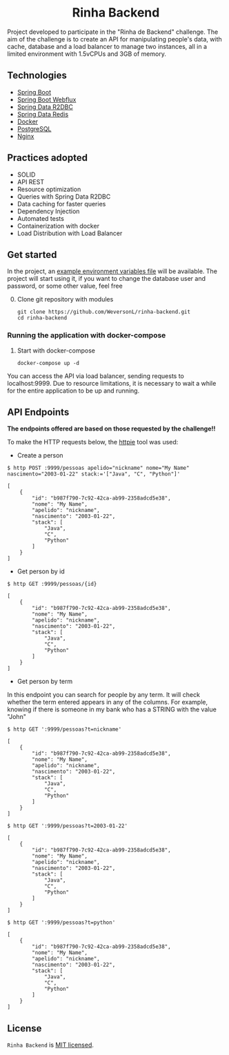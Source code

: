 <h1 align="center">
   Rinha Backend
</h1>

Project developed to participate in the "Rinha de Backend" challenge. The aim of the challenge is to create an API for
manipulating people's data, with cache, database and a load balancer to manage two instances, all in a limited
environment with 1.5vCPUs and 3GB of memory.

## Technologies

- [Spring Boot](https://spring.io/projects/spring-boot)
- [Spring Boot Webflux](https://docs.spring.io/spring-framework/reference/web/webflux.html)
- [Spring Data R2DBC](https://spring.io/projects/spring-data-r2dbc)
- [Spring Data Redis](https://spring.io/projects/spring-data-redis)
- [Docker](https://docs.docker.com/get-started/)
- [PostgreSQL](https://www.postgresql.org/docs/13/index.html)
- [Nginx](https://nginx.org/en/docs/)

## Practices adopted

- SOLID
- API REST
- Resource optimization
- Queries with Spring Data R2DBC
- Data caching for faster queries
- Dependency Injection
- Automated tests
- Containerization with docker
- Load Distribution with Load Balancer

## Get started

In the project, an [example environment variables file](docker/config/.env) will be available. The project will start using it, if you
want to change the database user and password, or some other value, feel free

0. Clone git repository with modules

       git clone https://github.com/WeversonL/rinha-backend.git
       cd rinha-backend

### Running the application with docker-compose

1. Start with docker-compose

       docker-compose up -d

You can access the API via load balancer, sending requests to localhost:9999. Due to resource limitations, it is
necessary to wait a while for the entire application to be up and running.

## API Endpoints

**The endpoints offered are based on those requested by the challenge!!**

To make the HTTP requests below, the [httpie](https://httpie.io) tool was used:

- Create a person

```
$ http POST :9999/pessoas apelido="nickname" nome="My Name" nascimento="2003-01-22" stack:='["Java", "C", "Python"]'

[
    {
        "id": "b987f790-7c92-42ca-ab99-2358adcd5e38",
        "nome": "My Name",
        "apelido": "nickname",
        "nascimento": "2003-01-22",
        "stack": [
            "Java",
            "C",
            "Python"
        ]
    }
]
```

- Get person by id

```
$ http GET :9999/pessoas/{id}

[
    {
        "id": "b987f790-7c92-42ca-ab99-2358adcd5e38",
        "nome": "My Name",
        "apelido": "nickname",
        "nascimento": "2003-01-22",
        "stack": [
            "Java",
            "C",
            "Python"
        ]
    }
]
```

- Get person by term

In this endpoint you can search for people by any term. It will check whether the term entered appears in any of the
columns. For example, knowing if there is someone in my bank who has a STRING with the value "John"

```
$ http GET ':9999/pessoas?t=nickname'

[
    {
        "id": "b987f790-7c92-42ca-ab99-2358adcd5e38",
        "nome": "My Name",
        "apelido": "nickname",
        "nascimento": "2003-01-22",
        "stack": [
            "Java",
            "C",
            "Python"
        ]
    }
]

$ http GET ':9999/pessoas?t=2003-01-22'

[
    {
        "id": "b987f790-7c92-42ca-ab99-2358adcd5e38",
        "nome": "My Name",
        "apelido": "nickname",
        "nascimento": "2003-01-22",
        "stack": [
            "Java",
            "C",
            "Python"
        ]
    }
]

$ http GET ':9999/pessoas?t=python'

[
    {
        "id": "b987f790-7c92-42ca-ab99-2358adcd5e38",
        "nome": "My Name",
        "apelido": "nickname",
        "nascimento": "2003-01-22",
        "stack": [
            "Java",
            "C",
            "Python"
        ]
    }
]

```

## License

`Rinha Backend` is [MIT licensed](LICENSE).
